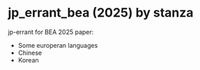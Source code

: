 # jp_errant_bea (2025) by stanza
jp-errant for BEA 2025 paper:

- Some europeran languages
- Chinese
- Korean
